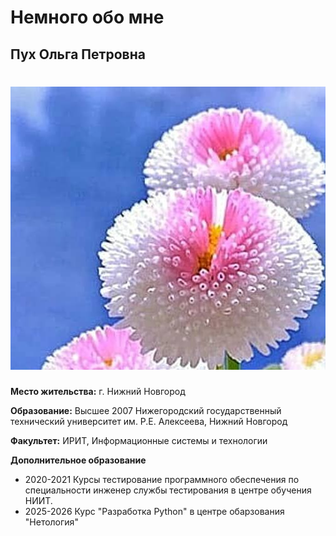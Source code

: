 # Немного обо мне

## Пух Ольга Петровна
# ![](img/111.jpg)

**Место жительства:** г. Нижний Новгород

**Образование:** Высшее 2007 Нижегородский государственный технический университет им. Р.Е. Алексеева, Нижний Новгород

**Факультет:** ИРИТ, Информационные системы и технологии

**Дополнительное образование**
- 2020-2021	Курсы тестирование программного обеспечения по специальности инженер службы тестирования в центре обучения НИИТ.
- 2025-2026 Курс "Разработка Python" в центре обарзования "Нетология"
